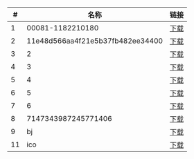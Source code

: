 | #   | 名称                        | 链接                      |
| --- | --------------------------- | ------------------------- |
| 1   | 00081-1182210180      | [下载](./00081-1182210180.jpg) |
| 2   | 11e48d566aa4f21e5b37fb482ee34400      | [下载](./11e48d566aa4f21e5b37fb482ee34400.png) |
| 3   | 2      | [下载](./2.jpg) |
| 4   | 3      | [下载](./3.png) |
| 5   | 4      | [下载](./4.jpg) |
| 6   | 5      | [下载](./5.png) |
| 7   | 6      | [下载](./6.png) |
| 8   | 7147343987245771406      | [下载](./7147343987245771406.png) |
| 9   | bj      | [下载](./bj.png) |
| 11   | ico      | [下载](./ico.png) |